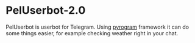 # PelUserbot-2.0
PelUserbot is userbot for Telegram. Using [pyrogram](https://docs.pyrogram.org/) framework it can do some things 
easier, for example checking weather right in your chat.
